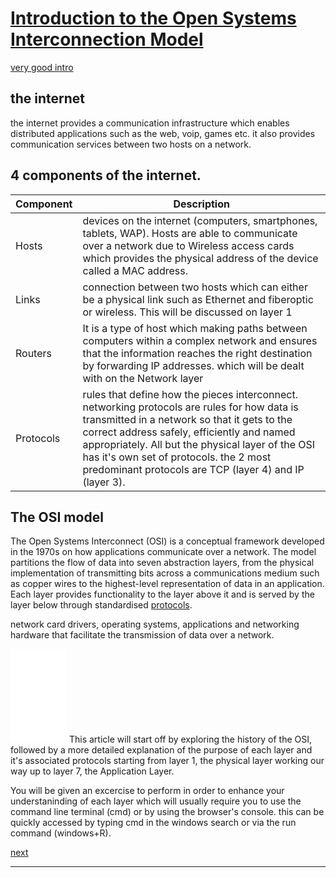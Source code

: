 # [Introduction to the Open Systems Interconnection Model](https://www.youtube.com/watch?v=Ilk7UXzV_Qc)

[very good intro](https://www.youtube.com/watch?v=vv4y_uOneC0)

## the internet

the internet provides a communication infrastructure which enables distributed applications such as the web, voip, games etc. it also provides communication services between two hosts on a network.

## 4 components of the internet.
<table>
<thead>
	<tr>
		<th>Component</th>
		<th>Description</th>
	</tr>
</thead>
<tbody>
	<tr>
		<td>Hosts</td>
		<td> devices on the internet (computers, smartphones, tablets, WAP). Hosts are able to communicate over a network due to Wireless access cards which provides the physical address of the device called a MAC address.</td>
	</tr>
<tr><td>Links</td>
	<td> connection between two hosts which can either be a physical link such as Ethernet and fiberoptic or wireless. This will be discussed on layer 1</td>
</tr>
<tr><td>Routers</td>
	<td> It is a type of host which making paths between computers within a complex network and ensures that the information reaches the right destination by forwarding IP addresses. which will be dealt with on the Network layer</td>
</tr>
<tr>
	<td>Protocols</td>
	<td> rules that define how the pieces interconnect.
		networking protocols are rules for how data is transmitted in a network so that it gets to the correct address safely, efficiently and named appropriately. All but the physical layer of the OSI has it's own set of protocols. the 2 most predominant protocols are TCP (layer 4) and IP (layer 3). 
	</td>
</tr>
</tbody>
</table>

## The OSI model
The Open Systems Interconnect (OSI) is a conceptual framework developed in the 1970s on how applications communicate over a network. The model partitions the flow of data into seven abstraction layers, from the physical implementation of transmitting <a title="0s and 1s">bits</a> across a communications medium such as copper wires to the highest-level representation of data in an application. Each layer provides functionality to the layer above it and is served by the layer below through standardised <a href="">protocols</a>.



network card drivers, operating systems, applications and networking hardware that facilitate the transmission of data over a network.

<iframe width="90vw" height="auto" src="./layers/osiSimple/index.html" frameborder="0"></iframe>


<span style="display:none">
1. Application Layer
1. Presentation Layer
1. Session Layer
1. Transport Layer
1. Network Layer
1. Datalink Layer
1. Physical Layer
</span>
This article will start off by exploring the history of the OSI, followed by a more detailed explanation of the purpose of each layer and it's associated protocols starting from layer 1, the physical layer working our way up to layer 7, the Application Layer.

You will be given an excercise to perform in order to enhance your understaninding of each layer which will usually require you to use the command line terminal (cmd) or by using the browser's console. this can be quickly accessed by typing cmd in the windows search or via the run command (windows+R). 

<a href="">next</a> 

---

